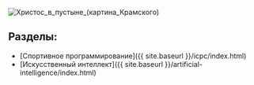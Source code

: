 ﻿![Христос_в_пустыне_(картина_Крамского)](https://upload.wikimedia.org/wikipedia/commons/8/8a/Kramskoi_Christ_dans_le_d%C3%A9sert.jpg)


## Разделы:

* [Спортивное программирование]({{ site.baseurl }}/icpc/index.html)
* [Искусственный интеллект]({{ site.baseurl }}/artificial-intelligence/index.html) 

